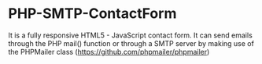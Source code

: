 # PHP-SMTP-ContactForm
It is a fully responsive HTML5 - JavaScript contact form. It can send emails through the PHP mail() function or through a SMTP server by making use of the PHPMailer class (https://github.com/phpmailer/phpmailer)
